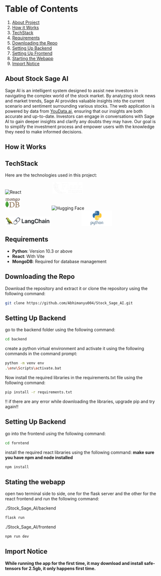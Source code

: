 # Table of Contents

1. [About Project](#about-stock-sage-ai)
2. [How it Works](#how-it-works)
3. [TechStack](#techstack)
4. [Requirements](#requirements)
5. [Downloading the Repo](#downloading-the-repo)
6. [Setting Up Backend](#setting-up-backend)
7. [Setting Up Frontend](#setting-up-frontend)
8. [Starting the Webapp](#starting-the-webapp)
9. [Import Notice](#import-notice)

## About Stock Sage AI

Sage AI is an intelligent system designed to assist new investors in navigating the complex world of the stock market. By analyzing stock news and market trends, Sage AI provides valuable insights into the current scenario and sentiment surrounding various stocks. The web application is powered by data from [YouData.ai](https://www.youdata.ai/home), ensuring that our insights are both accurate and up-to-date. Investors can engage in conversations with Sage AI to gain deeper insights and clarify any doubts they may have. Our goal is to simplify the investment process and empower users with the knowledge they need to make informed decisions.

## How it Works

## TechStack

Here are the technologies used in this project:

<div>
  <img src="https://upload.wikimedia.org/wikipedia/commons/a/a7/React-icon.svg" alt="React" width="50" style="margin-right: 100px;" />
  <img src="./screenshot/flask.png" alt="Flask" width="100" style="margin-right: 100px;" />
  <img src="./screenshot/pngwing.com (12).png" alt="MongoDB" width="50" style="margin-right: 100px;" />
  <img src="https://huggingface.co/front/assets/huggingface_logo.svg" alt="Hugging Face" width="50" style="margin-right: 100px;" />
  <img src="./screenshot/1684267676484.png" alt="LangChain" width="150" style="margin-right: 100px;" />  
  <img src="./screenshot/6968821_preview.png" alt="Python" width="100" />
</div>



## Requirements

- **Python**: Version 10.3 or above
- **React**: With Vite
- **MongoDB**: Required for database management

## Downloading the Repo

Download the repository and extract it or clone the repository using the following command:
```bash
git clone https://github.com/Abhimanyu004/Stock_Sage_AI.git
```

## Setting Up Backend

go to the backend folder using the following command:
```bash
cd backend
```
create a python virtual environment and activate it using the following commands in the command prompt:
```bash
python -m venv env
.\env\Scripts\activate.bat
```
Now install the required libraries in the requirements.txt file using the following command:
```bash
pip install -r requirements.txt
```
!! if there are any error while downloading the libraries, upgrade pip and try again!!

## Setting Up Backend

go into the frontend using the following command:
```bash
cd forntend
```
install the required react libraries using the following command: **make sure you have npm and node installed**
```bash
npm install
```

## Stating the webapp
open two terminal side to side, one for the flask server and the other for the react frontend and run the following command:

./Stock_Sage_AI/backend
```bash
flask run
```
./Stock_Sage_AI/frontend
```bash
npm run dev
```

## Import Notice

**While running the app for the first time, it may download and install safe-tensors for 2.5gb, it only happens first time.**
